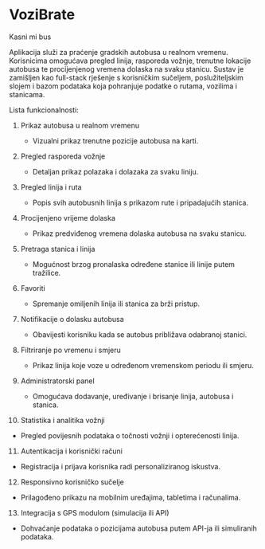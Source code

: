 # VoziBrate
Kasni mi bus

Aplikacija služi za praćenje gradskih autobusa u realnom vremenu. Korisnicima omogućava pregled linija, rasporeda vožnje, trenutne lokacije autobusa te procijenjenog vremena dolaska na svaku stanicu. Sustav je zamišljen kao full-stack rješenje s korisničkim sučeljem, poslužiteljskim slojem i bazom podataka koja pohranjuje podatke o rutama, vozilima i stanicama.



Lista funkcionalnosti:

1. Prikaz autobusa u realnom vremenu
   - Vizualni prikaz trenutne pozicije autobusa na karti.

2. Pregled rasporeda vožnje
   - Detaljan prikaz polazaka i dolazaka za svaku liniju.

3. Pregled linija i ruta
   - Popis svih autobusnih linija s prikazom rute i pripadajućih stanica.

4. Procijenjeno vrijeme dolaska
   - Prikaz predviđenog vremena dolaska autobusa na svaku stanicu.

5. Pretraga stanica i linija
   - Mogućnost brzog pronalaska određene stanice ili linije putem tražilice.

6. Favoriti
   - Spremanje omiljenih linija ili stanica za brži pristup.

7. Notifikacije o dolasku autobusa
   - Obavijesti korisniku kada se autobus približava odabranoj stanici.

8. Filtriranje po vremenu i smjeru
   - Prikaz linija koje voze u određenom vremenskom periodu ili smjeru.

9. Administratorski panel
   - Omogućava dodavanje, uređivanje i brisanje linija, autobusa i stanica.

10. Statistika i analitika vožnji
   - Pregled povijesnih podataka o točnosti vožnji i opterećenosti linija.

11. Autentikacija i korisnički računi
   - Registracija i prijava korisnika radi personaliziranog iskustva.

12. Responsivno korisničko sučelje
   - Prilagođeno prikazu na mobilnim uređajima, tabletima i računalima.

13. Integracija s GPS modulom (simulacija ili API)
   - Dohvaćanje podataka o pozicijama autobusa putem API-ja ili simuliranih podataka.
